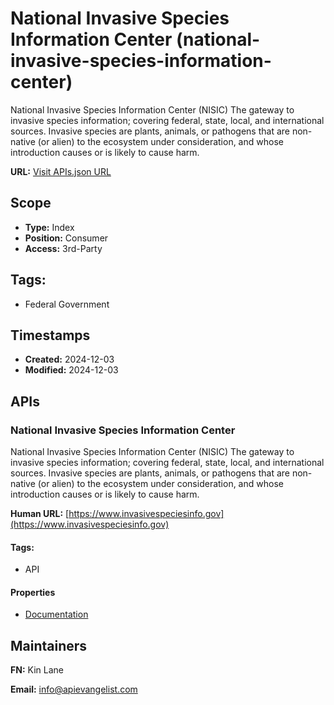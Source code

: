 # National Invasive Species Information Center (national-invasive-species-information-center)

National Invasive Species Information Center (NISIC) The gateway to invasive
species information; covering federal, state, local, and international
sources. Invasive species are plants, animals, or pathogens that are
non-native (or alien) to the ecosystem under consideration, and whose
introduction causes or is likely to cause harm.

**URL:** [Visit APIs.json URL](
https://raw.githubusercontent.com/api-evangelist/national-invasive-species-information-center/refs/heads/main/apis.yml)

## Scope

- **Type:** Index 
- **Position:** Consumer 
- **Access:** 3rd-Party 

## Tags:

 - Federal Government

## Timestamps

- **Created:** 2024-12-03 
- **Modified:** 2024-12-03 

## APIs

### National Invasive Species Information Center

National Invasive Species Information Center (NISIC) The gateway to
invasive species information; covering federal, state, local, and
international sources. Invasive species are plants, animals, or pathogens
that are non-native (or alien) to the ecosystem under consideration, and
whose introduction causes or is likely to cause harm.

**Human URL:** [https://www.invasivespeciesinfo.gov](https://www.invasivespeciesinfo.gov)


#### Tags:

 - API

#### Properties

- [Documentation](https://www.invasivespeciesinfo.gov)

## Maintainers

**FN:** Kin Lane

**Email:** info@apievangelist.com

